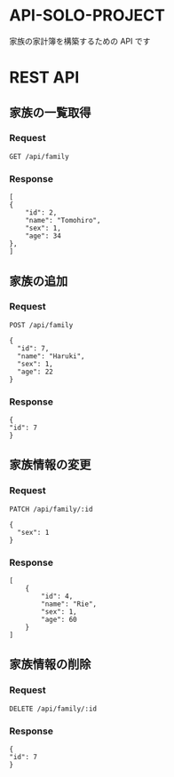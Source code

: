# API-SOLO-PROJECT

家族の家計簿を構築するための API です

# REST API

## 家族の一覧取得

### Request

`GET /api/family`

### Response

    [
    {
        "id": 2,
        "name": "Tomohiro",
        "sex": 1,
        "age": 34
    },
    ]

## 家族の追加

### Request

`POST /api/family`

    {
      "id": 7,
      "name": "Haruki",
      "sex": 1,
      "age": 22
    }

### Response

    {
    "id": 7
    }

## 家族情報の変更

### Request

`PATCH /api/family/:id`

    {
      "sex": 1
    }

### Response

    [
        {
            "id": 4,
            "name": "Rie",
            "sex": 1,
            "age": 60
        }
    ]

## 家族情報の削除

### Request

`DELETE /api/family/:id`

### Response

    {
    "id": 7
    }

